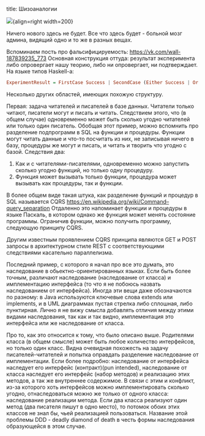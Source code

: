 title: Шизоаналогии

![](/static/img/q3yPcmdASlY.jpg){align=right width=200}

Ничего нового здесь не будет.
Все что здесь будет - больной мозг админа, видящий одно и то же в разных вещах.

Вспоминаем пость про фальсифицируемость: https://vk.com/wall-187839235_773
Основная конструкция оттуда: результат эксперимента либо опровергает нашу теорию, либо ни опровергает, ни подтверждает. На языке типов Haskell-а:

```haskell
ExperimentResult = FirstCase Success | SecondCase (Either Success | Or Failure)
```

Несколько других областей, имеющих похожую структуру.

Первая: задача читателей и писателей в базе данных. Читатели только читают, писатели могут и писать и читать. Следствием этого, что (в общем случае) одновременно может быть сколько угодно читателей или только один писатель.
Обобщая этот пример, можно вспомнить про разделение подпрограмм в SQL на функции и процедуры. Функции могут читать данные и что-то посчитать из них, не записывая ничего в базу, процедуры же могут и писать, и читать и творить что угодно с базой. Следствия два:
1. Как и с читателями-писателями, одновременно можно запустить сколько угодно функций, но только одну процедуру.
2. Функция может вызывать только функции, процедура может вызывать как процедуры, так и функции.

В более общем виде такая штука, как разделение функций и процедур в SQL называется CQRS
https://en.wikipedia.org/wiki/Command–query_separation
Отдаленно это напоминает функции и процедуры в языке Паскаль, в котором однако же функция может менять состояние программы. Ограничив функции, можно получить программу, следующую принципу CQRS.

Другим известным проявлением CQRS принципа являются GET и POST запросы в архитектурном стиле REST с соответствующими следствиями касательно параллелизма.

Последний пример, с которого я начал про все это думать, это наследование в обьектно-ориентированных языках. Если быть более точным, различают наследование (наследование от класса) и имплементацию интерфейса (то что я не побоюсь назвать наследованием от интерфейса). Иногда эти вещи даже обозначаются по разному: в Java используются ключевые слова extends или implements, и в UML диаграммах пустая стрелка либо сплошная, либо пунктирная. Лично я не вижу смысла добавлять отличия между этими видами наследования, так как и так видно, имплементация это интерфейса или же наследование от класса.

Про то, как это относится к тому, что было описано выше. Родителями класса (в общем смысле) может быть любое количество интерфейсов, но только один класс. Видна очевидная похожесть на задачу писателей-читателей и попытка оправдать разделение наследование от имплементации. Если более подробно: наследование от интерфейса наследует его интерфейс (контракт)(pun intended), наследование от класса наследует его интерфейс (набор методов) и реализацию этих методов, а так же внутреннее содержимое. В связи с этим и конфликт, из-за которого хоть интерфейсов можно имплементировать сколько угодно, отнаследоваться можно же только от одного класса: наследование реализации метода. Если два класса реализуют один метод (два писателя пишут в одно место), то потомок обоих этих классов не знал бы, чьей реализацией пользоваться. Название этой проблемы DDD - deadly diamond of death в честь формы наследования образующейся в этом случае.
